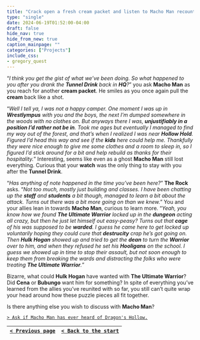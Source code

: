 ```yaml
---
title: "Crack open a fresh cream packet and listen to Macho Man recount his experiences."
type: "single"
date: 2024-06-19T01:52:00-04:00
draft: false
hide_nav: true
hide_from_new: true
caption_mainpage: ""
categories: ["Projects"]
include_css:
- gregory_quest
---
```


“*I think you get the gist of what we’ve been doing. So what happened to you after you drank the **Tunnel Drink** back in **HQ**?*” you ask **Macho Man** as you reach for another **cream packet**. He smiles as you once again pull the **cream** back like a shot.

“*Well I tell ya, I was not a happy camper. One moment I was up in **Wrestlympus** with you and the boys, the next I’m dumped somewhere in the woods with no clothes on. But anyways there I was, **unjustifiably in a position I’d rather not be in**. Took me ages but eventually I managed to find my way out of the forest, and that’s when I realized I was near **Hollow Hold**. Figured I’d head this way and see if the **kids** here could help me. Thankfully they were nice enough to give me some clothes and a room to sleep in, so I figured I’d stick around for a bit and help rebuild as thanks for their hospitality.*” Interesting, seems like even as a ghost **Macho Man** still lost everything. Curious that your **watch** was the only thing to stay with you after the **Tunnel Drink**. 

“*Has anything of note happened in the time you’ve been here?*” **The Rock** asks. “*Not too much, mostly just building and classes. I have been chatting up the **staff** and **students** a bit though, managed to learn a bit about the attack. Turns out there was a bit more going on than we knew.*” You and your allies lean in towards **Macho Man**, curious to learn more. “*Yeah, you know how we found **The Ultimate Warrior** locked up in the **dungeon** acting all crazy, but then he just let himself out easy-peasy? Turns out that **cage** of his was supposed to be **warded**. I guess he came here to get locked up voluntarily hoping they could cure that **destrucity** crap he’s got going on. Then **Hulk Hogan** showed up and tried to get the **dean** to turn the **Warrior** over to him, and when they refused he set his **Hooligans** on the school. I guess we showed up in time to stop their assault, but not soon enough to keep them from breaking the wards and distracting the folks who were treating **The Ultimate Warrior**.*”

Bizarre, what could **Hulk Hogan** have wanted with **The Ultimate Warrior**? Did **Cena** or **Bubungo** want him for something? In spite of everything you’ve learned from the allies you’ve reunited with so far, you still can’t quite wrap your head around how these puzzle pieces all fit together.

Is there anything else you wish to discuss with **Macho Man**?

[``> Ask if Macho Man has ever heard of Dragon's Hollow.``](../128)

|[``< Previous page``](../126)|[``< Back to the start``](../)|
|---|---|